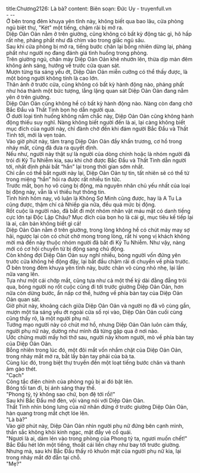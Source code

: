 title:Chương2126: Là bà?
content:
Biên soạn: Đức Uy - truyenfull.vn<br>- --<br>Ở bên trong đêm khuya yên tĩnh này, không biết qua bao lâu, cửa phòng ngủ biệt thự, "Két" một tiếng, chậm rãi bị mở ra.<br>Diệp Oản Oản nằm ở trên giường, cũng không có bất kỳ động tác gì, hô hấp rất nhẹ, phảng phất như đã chìm vào trong giấc ngủ sâu.<br>Sau khi cửa phòng bị mở ra, tiếng bước chân lại bỗng nhiên dừng lại, phảng phất như người nọ đang đánh giá tình huống trong phòng.<br>Trên giường ngủ, chân mày Diệp Oản Oản khẽ nhướn lên, thừa dịp màn đêm không ánh sáng, hướng về trước cửa quan sát.<br>Mượn từng tia sáng yếu ớt, Diệp Oản Oản miễn cưỡng có thể thấy được, là một bóng người không tính là cao lớn.<br>Thân ảnh ở trước cửa, cũng không có bất kỳ hành động nào, phảng phất như hóa thành một bức tượng, lẳng lặng quan sát Diệp Oản Oản đang nằm yên ở trên giường.<br>Diệp Oản Oản cũng không hề có bất kỳ hành động nào. Nàng còn đang chờ Bắc Đẩu và Thất Tinh bọn họ dẫn người qua.<br>Ở dưới loại tình huống không nắm chắc này, Diệp Oản Oản cũng không hành động thiếu suy nghĩ. Nàng không biết người đến là ai, lại càng không biết mục đích của người này, chỉ đành chờ đến khi đám người Bắc Đẩu và Thất Tinh tới, mới là vẹn toàn.<br>Vào giờ phút này, tâm trạng Diệp Oản Oản đầy khẩn trương, cơ hồ trong nháy mắt, cũng đã đưa ra quyết định.<br>Nếu như, người này thật sự là người của dòng chính hoặc là nhóm người đã trói đi Kỷ Tu Nhiễm kia, sau khi chờ được Bắc Đẩu và Thất Tinh dẫn người tới, nhất định phải bắt “hắn” lại trong thời gian sớm nhất.<br>Chỉ cần có thể bắt người này lại, Diệp Oản Oản tự tin, tất nhiên sẽ có thể từ trong miệng “hắn” hỏi ra được rất nhiều tin tức.<br>Trước mắt, bọn họ vô cùng bị động, mà nguyên nhân chủ yếu nhất của loại bị động này, vẫn là vì thiếu hụt thông tin.<br>Tình hình hôm nay, vô luận là Không Sợ Minh cũng được, hay là A Tu La cũng được, thậm chí cả Nhiếp gia nữa, đều quá mức bị động.<br>Rốt cuộc là người nào, đã bắt đi một nhóm nhân vật máu mặt có danh tiếng cực lớn tại Độc Lập Châu? Mục đích của bọn họ là cái gì, mục tiêu kế tiếp lại là ai, căn bản không biết gì cả!<br>Diệp Oản Oản nằm ở trên giường, trong lòng không hề có chút mảy may sợ hãi, ngược lại còn có chút chờ mong trong lòng, rất hi vọng vị khách không mời mà đến này thuộc nhóm người đã bắt đi Kỷ Tu Nhiễm. Như vậy, nàng mới có cơ hội chuyển từ bị động sang chủ động.<br>Còn không đợi Diệp Oản Oản suy nghĩ nhiều, bóng người vốn đứng yên trước cửa không hề động đậy, lại bắt đầu chậm rãi di chuyển về phía trước. Ở bên trong đêm khuya yên tĩnh này, bước chân vô cùng nhỏ nhẹ, lại lần nữa vang lên.<br>Tựa như một cái chớp mắt, cũng tựa như cả một thế kỷ dài đằng đẵng trôi qua, bóng người nọ rốt cuộc cũng đi tới trước giường Diệp Oản Oản, hơn nữa còn dừng bước, ẩn nấp cơ thể, hướng về phía bàn tay của Diệp Oản Oản quan sát.<br>Giờ phút này, khoảng cách giữa Diệp Oản Oản và người nọ đã vô cùng gần, mượn một tia sáng yếu ớt ngoài cửa sổ rọi vào, Diệp Oản Oản cuối cùng cũng thấy rõ, là một người phụ nữ.<br>Tướng mạo người này có chút mơ hồ, nhưng Diệp Oản Oản luôn cảm thấy, người phụ nữ này, dường như mình đã từng gặp qua ở nơi nào.<br>Ước chừng mười mấy hơi thở sau, người này khom người, mò về phía bàn tay của Diệp Oản Oản.<br>Bỗng nhiên trong lúc đó, một đôi mắt vốn nhắm chặt của Diệp Oản Oản, trong nháy mắt mở ra, bắt lấy bàn tay phải của bà ta.<br>Cùng lúc đó, trong biệt thự truyền đến một loạt tiếng bước chân và thanh âm gào thét.<br>"Cạch"<br>Công tắc điện chính của phòng ngủ bị ai đó bật lên.<br>Bóng tối tan đi, bị ánh sáng thay thế.<br>"Phong tỷ, tỷ không sao chứ, bọn đệ tới rồi!"<br>Sau khi Bắc Đẩu mở đèn, vội vàng nói với Diệp Oản Oản.<br>Thất Tinh nhìn bóng lưng của nữ nhân đứng ở trước giường Diệp Oản Oản, hàn quang trong mắt chợt lóe lên.<br>"Là bà?"<br>Vào giờ phút này, Diệp Oản Oản nhìn người phụ nữ đứng bên cạnh mình, thần sắc không khỏi kinh ngạc, mặt đầy vẻ cổ quái.<br>"Ngươi là ai, dám lẻn vào trong phòng của Phong tỷ ta, ngươi muốn chết!"<br>Bắc Đẩu hét lớn một tiếng, thoắt cái liền chạy như bay tới trước giường.<br>Nhưng mà, sau khi Bắc Đẩu thấy rõ khuôn mặt của người phụ nữ kia, lại trong nháy mắt đờ đẫn tại chỗ.<br>"Mẹ?"